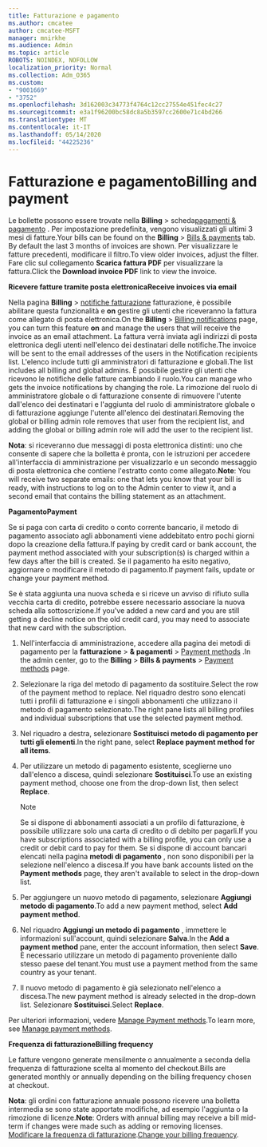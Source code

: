 ```yaml
---
title: Fatturazione e pagamento
ms.author: cmcatee
author: cmcatee-MSFT
manager: mnirkhe
ms.audience: Admin
ms.topic: article
ROBOTS: NOINDEX, NOFOLLOW
localization_priority: Normal
ms.collection: Adm_O365
ms.custom:
- "9001669"
- "3752"
ms.openlocfilehash: 3d162003c34773f4764c12cc27554e451fec4c27
ms.sourcegitcommit: e3a1f96200bc58dc8a5b3597cc2600e71c4bd266
ms.translationtype: MT
ms.contentlocale: it-IT
ms.lasthandoff: 05/14/2020
ms.locfileid: "44225236"
---
```

# <a name="billing-and-payment"></a><span data-ttu-id="647e0-102">Fatturazione e pagamento</span><span class="sxs-lookup"><span data-stu-id="647e0-102">Billing and payment</span></span>

<span data-ttu-id="647e0-103">Le bollette possono essere trovate nella **Billing**  >  scheda[pagamenti & pagamento](https://go.microsoft.com/fwlink/p/?linkid=848039) .  Per impostazione predefinita, vengono visualizzati gli ultimi 3 mesi di fatture.</span><span class="sxs-lookup"><span data-stu-id="647e0-103">Your bills can be found on the **Billing** > [Bills & payments](https://go.microsoft.com/fwlink/p/?linkid=848039) tab.  By default the last 3 months of invoices are shown.</span></span>  <span data-ttu-id="647e0-104">Per visualizzare le fatture precedenti, modificare il filtro.</span><span class="sxs-lookup"><span data-stu-id="647e0-104">To view older invoices, adjust the filter.</span></span>  <span data-ttu-id="647e0-105">Fare clic sul collegamento **Scarica fattura PDF** per visualizzare la fattura.</span><span class="sxs-lookup"><span data-stu-id="647e0-105">Click the **Download invoice PDF** link to view the invoice.</span></span>

<span data-ttu-id="647e0-106">**Ricevere fatture tramite posta elettronica**</span><span class="sxs-lookup"><span data-stu-id="647e0-106">**Receive invoices via email**</span></span>

<span data-ttu-id="647e0-107">Nella pagina **Billing**  >  [notifiche fatturazione](https://go.microsoft.com/fwlink/p/?linkid=853212) fatturazione, è possibile abilitare questa funzionalità e **on** gestire gli utenti che riceveranno la fattura come allegato di posta elettronica.</span><span class="sxs-lookup"><span data-stu-id="647e0-107">On the **Billing** > [Billing notifications](https://go.microsoft.com/fwlink/p/?linkid=853212) page, you can turn this feature **on** and manage the users that will receive the invoice as an email attachment.</span></span> <span data-ttu-id="647e0-108">La fattura verrà inviata agli indirizzi di posta elettronica degli utenti nell'elenco dei destinatari delle notifiche.</span><span class="sxs-lookup"><span data-stu-id="647e0-108">The invoice will be sent to the email addresses of the users in the Notification recipients list.</span></span> <span data-ttu-id="647e0-109">L'elenco include tutti gli amministratori di fatturazione e globali.</span><span class="sxs-lookup"><span data-stu-id="647e0-109">The list includes all billing and global admins.</span></span>  <span data-ttu-id="647e0-110">È possibile gestire gli utenti che ricevono le notifiche delle fatture cambiando il ruolo.</span><span class="sxs-lookup"><span data-stu-id="647e0-110">You can manage who gets the invoice notifications by changing the role.</span></span>  <span data-ttu-id="647e0-111">La rimozione del ruolo di amministratore globale o di fatturazione consente di rimuovere l'utente dall'elenco dei destinatari e l'aggiunta del ruolo di amministratore globale o di fatturazione aggiunge l'utente all'elenco dei destinatari.</span><span class="sxs-lookup"><span data-stu-id="647e0-111">Removing the global or billing admin role removes that user from the recipient list, and adding the global or billing admin role will add the user to the recipient list.</span></span>

<span data-ttu-id="647e0-112">**Nota**: si riceveranno due messaggi di posta elettronica distinti: uno che consente di sapere che la bolletta è pronta, con le istruzioni per accedere all'interfaccia di amministrazione per visualizzarlo e un secondo messaggio di posta elettronica che contiene l'estratto conto come allegato.</span><span class="sxs-lookup"><span data-stu-id="647e0-112">**Note**: You will receive two separate emails: one that lets you know that your bill is ready, with instructions to log on to the Admin center to view it, and a second email that contains the billing statement as an attachment.</span></span>

<span data-ttu-id="647e0-113">**Pagamento**</span><span class="sxs-lookup"><span data-stu-id="647e0-113">**Payment**</span></span>

<span data-ttu-id="647e0-114">Se si paga con carta di credito o conto corrente bancario, il metodo di pagamento associato agli abbonamenti viene addebitato entro pochi giorni dopo la creazione della fattura.</span><span class="sxs-lookup"><span data-stu-id="647e0-114">If paying by credit card or bank account, the payment method associated with your subscription(s) is charged within a few days after the bill is created.</span></span> <span data-ttu-id="647e0-115">Se il pagamento ha esito negativo, aggiornare o modificare il metodo di pagamento.</span><span class="sxs-lookup"><span data-stu-id="647e0-115">If payment fails, update or change your payment method.</span></span>

<span data-ttu-id="647e0-116">Se è stata aggiunta una nuova scheda e si riceve un avviso di rifiuto sulla vecchia carta di credito, potrebbe essere necessario associare la nuova scheda alla sottoscrizione.</span><span class="sxs-lookup"><span data-stu-id="647e0-116">If you've added a new card and you are still getting a decline notice on the old credit card, you may need to associate that new card with the subscription.</span></span>

1. <span data-ttu-id="647e0-117">Nell'interfaccia di amministrazione, accedere alla pagina dei metodi di pagamento per la **fatturazione**  >  **& pagamenti**  >  [Payment methods](https://go.microsoft.com/fwlink/p/?linkid=2018806) .</span><span class="sxs-lookup"><span data-stu-id="647e0-117">In the admin center, go to the **Billing** > **Bills & payments** > [Payment methods](https://go.microsoft.com/fwlink/p/?linkid=2018806) page.</span></span>

2. <span data-ttu-id="647e0-118">Selezionare la riga del metodo di pagamento da sostituire.</span><span class="sxs-lookup"><span data-stu-id="647e0-118">Select the row of the payment method to replace.</span></span> <span data-ttu-id="647e0-119">Nel riquadro destro sono elencati tutti i profili di fatturazione e i singoli abbonamenti che utilizzano il metodo di pagamento selezionato.</span><span class="sxs-lookup"><span data-stu-id="647e0-119">The right pane lists all billing profiles and individual subscriptions that use the selected payment method.</span></span>

3. <span data-ttu-id="647e0-120">Nel riquadro a destra, selezionare **Sostituisci metodo di pagamento per tutti gli elementi**.</span><span class="sxs-lookup"><span data-stu-id="647e0-120">In the right pane, select **Replace payment method for all items**.</span></span>

4. <span data-ttu-id="647e0-121">Per utilizzare un metodo di pagamento esistente, sceglierne uno dall'elenco a discesa, quindi selezionare **Sostituisci**.</span><span class="sxs-lookup"><span data-stu-id="647e0-121">To use an existing payment method, choose one from the drop-down list, then select **Replace**.</span></span>

    > [!NOTE]
    > <span data-ttu-id="647e0-122">Se si dispone di abbonamenti associati a un profilo di fatturazione, è possibile utilizzare solo una carta di credito o di debito per pagarli.</span><span class="sxs-lookup"><span data-stu-id="647e0-122">If you have subscriptions associated with a billing profile, you can only use a credit or debit card to pay for them.</span></span> <span data-ttu-id="647e0-123">Se si dispone di account bancari elencati nella pagina **metodi di pagamento** , non sono disponibili per la selezione nell'elenco a discesa.</span><span class="sxs-lookup"><span data-stu-id="647e0-123">If you have bank accounts listed on the **Payment methods** page, they aren't available to select in the drop-down list.</span></span>

5. <span data-ttu-id="647e0-124">Per aggiungere un nuovo metodo di pagamento, selezionare **Aggiungi metodo di pagamento**.</span><span class="sxs-lookup"><span data-stu-id="647e0-124">To add a new payment method, select **Add payment method**.</span></span>

6. <span data-ttu-id="647e0-125">Nel riquadro **Aggiungi un metodo di pagamento** , immettere le informazioni sull'account, quindi selezionare **Salva**.</span><span class="sxs-lookup"><span data-stu-id="647e0-125">In the **Add a payment method** pane, enter the account information, then select **Save**.</span></span> <span data-ttu-id="647e0-126">È necessario utilizzare un metodo di pagamento proveniente dallo stesso paese del tenant.</span><span class="sxs-lookup"><span data-stu-id="647e0-126">You must use a payment method from the same country as your tenant.</span></span>

7. <span data-ttu-id="647e0-127">Il nuovo metodo di pagamento è già selezionato nell'elenco a discesa.</span><span class="sxs-lookup"><span data-stu-id="647e0-127">The new payment method is already selected in the drop-down list.</span></span> <span data-ttu-id="647e0-128">Selezionare **Sostituisci**.</span><span class="sxs-lookup"><span data-stu-id="647e0-128">Select **Replace**.</span></span>

<span data-ttu-id="647e0-129">Per ulteriori informazioni, vedere [Manage Payment methods](https://docs.microsoft.com/microsoft-365/commerce/billing-and-payments/manage-payment-methods).</span><span class="sxs-lookup"><span data-stu-id="647e0-129">To learn more, see [Manage payment methods](https://docs.microsoft.com/microsoft-365/commerce/billing-and-payments/manage-payment-methods).</span></span>

<span data-ttu-id="647e0-130">**Frequenza di fatturazione**</span><span class="sxs-lookup"><span data-stu-id="647e0-130">**Billing frequency**</span></span>

<span data-ttu-id="647e0-131">Le fatture vengono generate mensilmente o annualmente a seconda della frequenza di fatturazione scelta al momento del checkout.</span><span class="sxs-lookup"><span data-stu-id="647e0-131">Bills are generated monthly or annually depending on the billing frequency chosen at checkout.</span></span>  

<span data-ttu-id="647e0-132">**Nota**: gli ordini con fatturazione annuale possono ricevere una bolletta intermedia se sono state apportate modifiche, ad esempio l'aggiunta o la rimozione di licenze.</span><span class="sxs-lookup"><span data-stu-id="647e0-132">**Note**: Orders with annual billing may receive a bill mid-term if changes were made such as adding or removing licenses.</span></span> <span data-ttu-id="647e0-133">[Modificare la frequenza di fatturazione](https://docs.microsoft.com/microsoft-365/commerce/billing-and-payments/change-payment-frequency).</span><span class="sxs-lookup"><span data-stu-id="647e0-133">[Change your billing frequency](https://docs.microsoft.com/microsoft-365/commerce/billing-and-payments/change-payment-frequency).</span></span>
